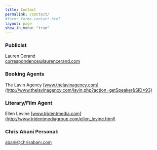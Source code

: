 ```yaml
---
title: Contact
permalink: /contact/
#form: forms-contact.html
layout: page
show_in_menu: "true"
---
```

### Publicist
Lauren Cerand  
<correspondence@laurencerand.com>

### Booking Agents
 The Lavin Agency
 [www.thelavinagency.com](http://www.thelavinagency.com/lavin.php?action=getSpeaker&SID=93)

### Literary/Film Agent
 Ellen Levine
 [www.tridentmedia.com](http://www.tridentmediagroup.com/ellen_levine.html)

### Chris Abani Personal:
[abani@chrisabani.com](mailto:abani@chrisabani.com)


